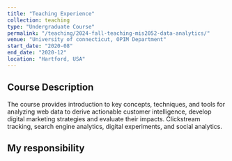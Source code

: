 ```yaml
---
title: "Teaching Experience"
collection: teaching
type: "Undergraduate Course"
permalink: "/teaching/2024-fall-teaching-mis2052-data-analytics/"
venue: "University of connecticut, OPIM Department"
start_date: "2020-08"
end_date: "2020-12"
location: "Hartford, USA"
---
```


## Course Description
The course provides introduction to key concepts, techniques, and tools for analyzing web data to derive actionable customer intelligence, develop digital marketing strategies and evaluate their impacts. Clickstream tracking, search engine analytics, digital experiments, and social analytics.

## My responsibility

